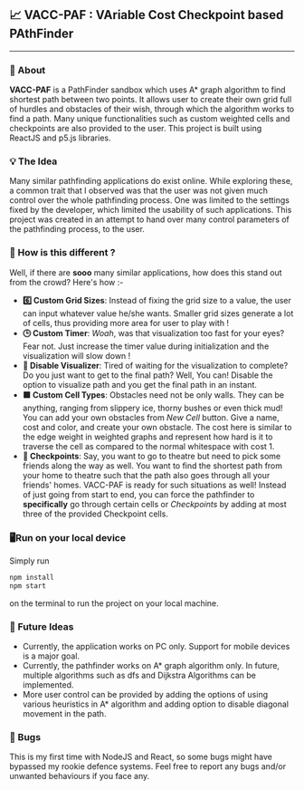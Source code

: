 ## 📈 VACC-PAF : VAriable Cost Checkpoint based PAthFinder
***
### 📃 About
**VACC-PAF** is a PathFinder sandbox which uses A* graph algorithm to find shortest path between two points. 
It allows user to create their own grid full of hurdles and obstacles of their wish, through which the algorithm works to find a path. Many unique functionalities such as custom weighted cells and checkpoints are also provided to the user. This project is built using ReactJS and p5.js libraries.

### 💡 The Idea
Many similar pathfinding applications do exist online. While exploring these, a common trait that I observed was that the user was not given much control over the whole pathfinding process. One was limited to the settings fixed by the developer, which limited the usability of such applications. This project was created in an attempt to hand over many control parameters of the pathfinding process, to the user.

### 🤔 How is this different ?
Well, if there are **sooo** many similar applications, how does this stand out from the crowd?
Here's how :-
* **6️⃣ Custom Grid Sizes**: Instead of fixing the grid size to a value, the user can input whatever value he/she wants. Smaller grid sizes generate a lot of cells, thus providing more area for user to play with !
* **🕒 Custom Timer**: *Woah*, was that visualization too fast for your eyes? Fear not. Just increase the timer value during initialization and the visualization will slow down !
* **🚫 Disable Visualizer**: Tired of waiting for the visualization to complete? Do you just want to get to the final path? Well, You can! Disable the option to visualize path and you get the final path in an instant.
* **🟪 Custom Cell Types**: Obstacles need not be only walls. They can be anything, ranging from slippery ice, thorny bushes or even thick mud! You can add your own obstacles from *New Cell* button. Give a name, cost and color, and create your own obstacle. The cost here is similar to the edge weight in weighted graphs and represent how hard is it to traverse the cell as compared to the normal whitespace with cost 1.
* **🚩 Checkpoints**: Say, you want to go to theatre but need to pick some friends along the way as well. You want to find the shortest path from your home to theatre such that the path also goes through all your friends' homes. VACC-PAF is ready for such situations as well! Instead of just going from start to end, you can force the pathfinder to **specifically** go through certain cells or *Checkpoints* by adding at most three of the provided Checkpoint cells.

### 🖥️Run on your local device
Simply run
```bash
npm install
npm start
```
on the terminal to run the project on your local machine.

### 🔮 Future Ideas
* Currently, the application works on PC only. Support for mobile devices is a major goal.
* Currently, the pathfinder works on A* graph algorithm only. In future, multiple algorithms such as dfs and Dijkstra Algorithms can be implemented.
* More user control can be provided by adding the options of using various heuristics in A* algorithm and adding option to disable diagonal movement in the path.

### 🐞 Bugs
This is my first time with NodeJS and React, so some bugs might have bypassed my rookie defence systems. Feel free to report any bugs and/or unwanted behaviours if you face any.


